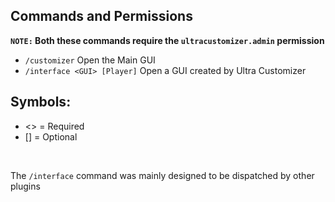 ## Commands and Permissions

**`NOTE:` Both these commands require the `ultracustomizer.admin` permission**
<br>

* `/customizer`
  Open the Main GUI
* `/interface <GUI> [Player]`
  Open a GUI created by Ultra Customizer
  <br>

## Symbols:
- <> = Required
- [] = Optional
<br>

The `/interface` command was mainly designed to be dispatched by other plugins
